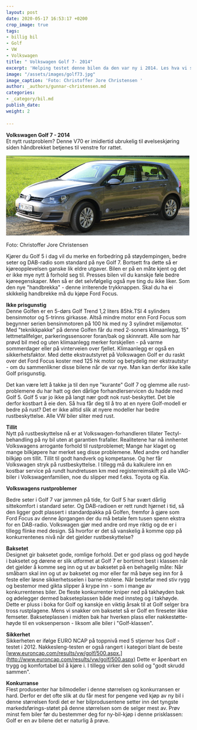 ```yaml
---
layout: post
date: 2020-05-17 16:53:17 +0200
crop_image: true
tags:
- billig bil
- Golf
- VW
- Volkswagen
title: " Volkswagen Golf 7- 2014"
excerpt: 'Helping testet denne bilen da den var ny i 2014. Les hva vi skrev den gang. '
image: "/assets/images/golf73.jpg"
image_caption: 'Foto: Christoffer Jore Christensen '
author: _authors/gunnar-christensen.md
categories:
- _category/bil.md
publish_date: 
weight: 2

---
```

**Volkswagen Golf 7 - 2014**  
Et nytt rustproblem? Denne V70 er imidlertid ubrukelig til øvelseskjøring siden håndbrekket betjenes til venstre for rattet.

![](/assets/images/golf70.jpg)

Foto: Christoffer Jore Christensen

Kjører du Golf 5 i dag vil du merke en forbedring på støydempingen, bedre seter og DAB-radio som standard på nye Golf 7. Bortsett fra dette så er kjøreopplevelsen ganske lik eldre utgaver. Bilen er på en måte kjent og det er ikke mye nytt å forhold seg til. Presses bilen vil du kanskje føle bedre kjøreegenskaper. Men så er det selvfølgelig også nye ting du ikke liker. Som den nye "handbrekka" - denne irriterende trykknappen. Skal du ha ei skikkelig handbrekke må du kjøpe Ford Focus.

**Ikke prisgunstig**  
Denne Golfen er en 5-dørs Golf Trend 1,2 liters 85hk.TSI 4 sylinders bensinmotor og 5-trinns girkasse. Altså mindre motor enn Ford Focus som begynner serien bensinmotoren på 100 hk med ny 3 sylindret miljømotor. Med "teknikkpakke" på denne Golfen får du med 2-soners klimaanlegg, 15" lettmetallfelger, parkeringssensorer foran/bak og skinnratt. Alle som har prøvd bil med og uten klimaanlegg merker forskjellen - på varme sommerdager eller på vinterveien over fjellet. Klimaanlegg er også en sikkerhetsfaktor. Med dette ekstrautstyret på Volkswagen Golf er du raskt over det Ford Focus koster med 125 hk motor og betydelig mer ekstrautstyr - om du sammenlikner disse bilene når de var nye. Man kan derfor ikke kalle Golf prisgunstig.

Det kan være lett å takke ja til den nye "kurante" Golf 7 og glemme alle rust-problemene du har hatt og den dårlige forhandlerservicen du hadde med Golf 5. Golf 5 var jo ikke på langt nær godt nok rust-beskyttet. Det ble derfor kostbart å eie den. Så hva får deg til å tro at en nyere Golf-modell er bedre på rust? Det er ikke alltid slik at nyere modeller har bedre rustbeskyttelse. Alle VW biler sliter med rust.

**Tillit**  
Nytt på rustbeskyttelse nå er at Volkswagen-forhandleren tillater Tectyl-behandling på ny bil uten at garantien frafaller. Realitetene har nå innhentet Volkswagens arrogante forhold til rustproblemet; Mange har klaget og mange bilkjøpere har merket seg disse problemene. Med andre ord handler bilkjøp om tillit. Tillit til godt handverk og kompetanse. Og her får Volkswagen stryk på rustbeskyttelse. I tillegg må du kalkulere inn en kostbar service på rundt hundretusen km med registerreimskift på alle VAG-biler i Volkswagenfamilien, noe du slipper med f.eks. Toyota og Kia.

**Volkswagens rustproblemer**

Bedre seter i Golf 7 var jammen på tide, for Golf 5 har svært dårlig sittekomfort i standard seter. Og DAB-radioen er rett rundt hjørnet i tid, så den ligger godt plassert i standardpakka på Golfen, fremfor å gjøre som Ford Focus av denne åprgangen der du må betale fem tusen spenn ekstra for en DAB-radio. Volkswagen gjør med andre ord mye riktig og de er i tillegg flinke med design. Så hvorfor er det så vanskelig å komme opp på konkurrentenes nivå når det gjelder rustbeskyttelse?

**Baksetet**  
Designet gir baksetet gode, romlige forhold. Det er god plass og god høyde i baksetet og dørene er slik utformet at Golf 7 er bortimot best i klassen når det gjelder å komme seg inn og ut av baksetet på en behagelig måte: Når småbarn skal inn og ut av baksetet og mor eller far må bøye seg inn for å feste eller løsne sikkerhetsselen i barne-stolene. Når bestefar med stiv rygg og bestemor med gikta slipper å krype inn - som i mange av konkurrentenes biler. De fleste konkurrenter kniper ned på takhøyden bak og ødelegger dermed bakseteplassen både med innsteg og i takhøyde. Dette er pluss i boka for Golf og kanskje en viktig årsak til at Golf selger bra tross rustplagene. Mens vi snakker om baksetet så er Golf en fireseter ikke femseter. Bakseteplassen i midten bak har hverken plass eller nakkestøtte-høyde til en voksenperson - liksom alle biler i "Golf-klassen".

**Sikkerhet**  
Sikkerheten er ifølge EURO NCAP på toppnivå med 5 stjerner hos Golf - testet i 2012. Nakkesleng-testen er også rangert i kategori blant de beste [www.euroncap.com/results/vw/golf/500.aspx.](http://www.euroncap.com/results/vw/golf/500.aspx) Dette er åpenbart en trygg og komfortabel bil å kjøre i. I tillegg virker den solid og "godt skrudd sammen".

**Konkurranse**  
Flest produsenter har bilmodeller i denne størrelsen og konkurransen er hard. Derfor er det ofte slik at du får mest for pengene ved kjøp av ny bil i denne størrelsen fordi det er her bilprodusentene setter inn det tyngste markedsførings-støtet på denne størrelsen som de selger mest av. Prøv minst fem biler før du bestemmer deg for ny-bil-kjøp i denne prisklassen: Golf er en av bilene det er naturlig å prøve.